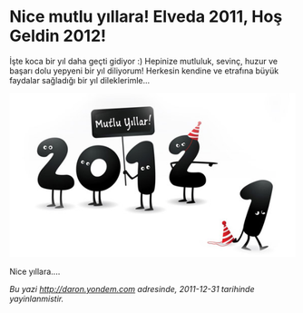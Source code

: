 # Nice mutlu yıllara! Elveda 2011, Hoş Geldin 2012! 

İşte koca bir yıl daha geçti gidiyor :) Hepinize mutluluk, sevinç, huzur
ve başarı dolu yepyeni bir yıl diliyorum! Herkesin kendine ve etrafına
büyük faydalar sağladığı bir yıl dileklerimle...

![Mutlu yıllar!](media/Nice_mutlu_yillara_Elveda_2011_Hos_Geldin_2012/yilbasi.jpg)

Nice yıllara....


*Bu yazi http://daron.yondem.com adresinde, 2011-12-31 tarihinde yayinlanmistir.*